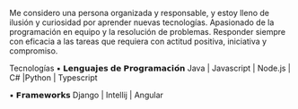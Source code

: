 Me considero una persona organizada y responsable, y estoy lleno de ilusión y curiosidad por aprender nuevas tecnologías. Apasionado de la programación en equipo y la resolución de problemas. Responder siempre con eficacia a las tareas que requiera con actitud positiva, iniciativa y compromiso.

Tecnologías
▪ 𝗟𝗲𝗻𝗴𝘂𝗮𝗷𝗲𝘀 𝗱𝗲 𝗣𝗿𝗼𝗴𝗿𝗮𝗺𝗮𝗰𝗶𝗼́𝗻 Java | Javascript | Node.js | C# |Python | Typescript

▪ 𝗙𝗿𝗮𝗺𝗲𝘄𝗼𝗿𝗸𝘀 Django | Intellij | Angular
